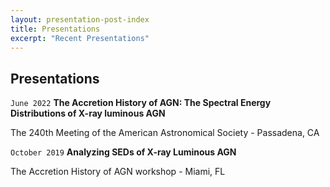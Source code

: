 ```yaml
---
layout: presentation-post-index
title: Presentations
excerpt: "Recent Presentations"
---
```

## Presentations
`June 2022`
**The Accretion History of AGN: The Spectral Energy Distributions of X-ray luminous AGN**

The 240th Meeting of the American Astronomical Society - Passadena, CA

`October 2019`
**Analyzing SEDs of X-ray Luminous AGN**

The Accretion History of AGN workshop - Miami, FL


